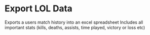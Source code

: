 # Export LOL Data
Exports a users match history into an excel spreadsheet
Includes all important stats (kills, deaths, assists, time played, victory or loss etc)
